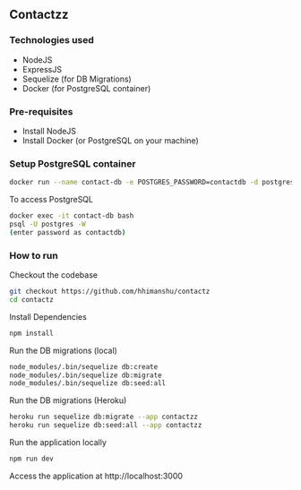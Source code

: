 ## Contactzz
### Technologies used
- NodeJS
- ExpressJS
- Sequelize (for DB Migrations)
- Docker (for PostgreSQL container)

### Pre-requisites
- Install NodeJS
- Install Docker (or PostgreSQL on your machine)

### Setup PostgreSQL container
```bash
docker run --name contact-db -e POSTGRES_PASSWORD=contactdb -d postgres
```
To access PostgreSQL  
```bash
docker exec -it contact-db bash
psql -U postgres -W 
(enter password as contactdb)
```
  
### How to run
Checkout the codebase 
```bash
git checkout https://github.com/hhimanshu/contactz
cd contactz
```
Install Dependencies
```bash
npm install
```

Run the DB migrations (local)
```bash
node_modules/.bin/sequelize db:create
node_modules/.bin/sequelize db:migrate
node_modules/.bin/sequelize db:seed:all
```

Run the DB migrations (Heroku)
```bash
heroku run sequelize db:migrate --app contactzz
heroku run sequelize db:seed:all --app contactzz
```

Run the application locally
```bash
npm run dev
```

Access the application at http://localhost:3000 